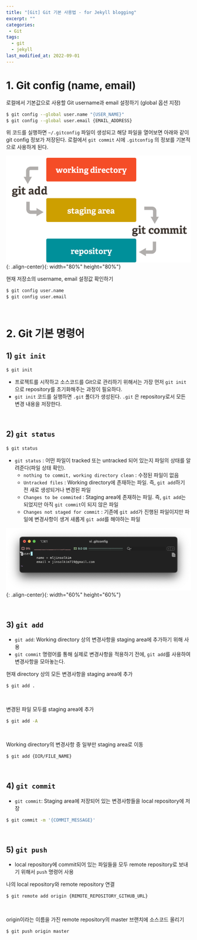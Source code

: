 ```yaml
---
title: "[Git] Git 기본 사용법 - for Jekyll blogging"
excerpt: ""
categories:
 - Git
tags:
  - git
  - jekyll
last_modified_at: 2022-09-01
---
```


# 1. Git config (name, email)

로컬에서 기본값으로 사용할 Git username과 email 설정하기 (global 옵션 지정)

```bash
$ git config --global user.name "{USER_NAME}"
$ git config --global user.email {EMAIL_ADDRESS}
```

위 코드를 실행하면 `~/.gitconfig` 파일이 생성되고 해당 파일을 열어보면 아래와 같이 git config 정보가 저장된다. 로컬에서 `git commit` 시에 `.gitconfig` 의 정보를 기본적으로 사용하게 된다.

![image01](/assets/images/2022-09-01-git_01.png){: .align-center}{: width="80%" height="80%"}

현재 저장소의 username, email 설정값 확인하기

```bash
$ git config user.name
$ git config user.email
```

<br>

# 2. Git 기본 명령어

## 1) `git init`

```bash
$ git init
```

- 프로젝트를 시작하고 소스코드를 Git으로 관리하기 위해서는 가장 먼저 `git init` 으로 repository를 초기화해주는 과정이 필요하다.
- `git init` 코드를 실행하면 `.git` 폴더가 생성된다. `.git` 은 repository로서 모든 변경 내용을 저장한다.

<br>

## 2) `git status`

```bash
$ git status
```

- `git status` : 어떤 파일이 tracked 또는 untracked 되어 있는지 파일의 상태를 알려준다(파일 상태 확인).
    - `nothing to commit, working directory clean` : 수정된 파일이 없음
    - `Untracked files` : Working directory에 존재하는 파일. 즉, `git add`하기 전 새로 생성되거나 변경된 파일
    - `Changes to be commited` : Staging area에 존재하는 파일. 즉, `git add`는 되었지만 아직 `git commit`이 되지 않은 파일
    - `Changes not staged for commit` : 기존에 `git add`가 진행된 파일이지만 파일에 변경사항이 생겨 새롭게 `git add`를 해야하는 파일

![image02](/assets/images/2022-09-01-git_02.png){: .align-center}{: width="60%" height="60%"}

<br>

## 3) `git add`

- `git add`: Working directory 상의 변경사항을 staging area에 추가하기 위해 사용
- `git commit` 명령어를 통해 실제로 변경사항을 적용하기 전에, `git add`를 사용하여 변경사항을 모아놓는다.

현재 directory 상의 모든 변경사항을 staging area에 추가

```bash
$ git add .
```

<br>

변경된 파일 모두를 staging area에 추가

```bash
$ git add -A
```

<br>

Working directory의 변경사항 중 일부만 staging area로 이동

```bash
$ git add {DIR/FILE_NAME}
```

<br>

## 4) `git commit`

- `git commit`: Staging area에 저장되어 있는 변경사항들을 local repository에 저장

```bash
$ git commit -m '{COMMIT_MESSAGE}'
```

<br>

## 5) `git push`

- local repository에 commit되어 있는 파일들을 모두 remote repository로 보내기 위해서 `push` 명령어 사용

나의 local repository와 remote repository 연결

```bash
$ git remote add origin {REMOTE_REPOSITORY_GITHUB_URL}
```

<br>

origin이라는 이름을 가진 remote repository의 master 브랜치에 소스코드 올리기

```bash
$ git push origin master
```
